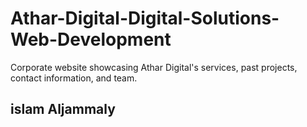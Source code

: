 # Athar-Digital-Digital-Solutions-Web-Development
Corporate website showcasing Athar Digital's services, past projects, contact information, and team.
## islam Aljammaly


